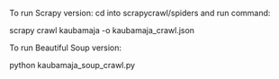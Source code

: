 To run Scrapy version: 
cd into scrapycrawl/spiders and run command:

scrapy crawl kaubamaja -o kaubamaja_crawl.json

To run Beautiful Soup version: 

python kaubamaja_soup_crawl.py


